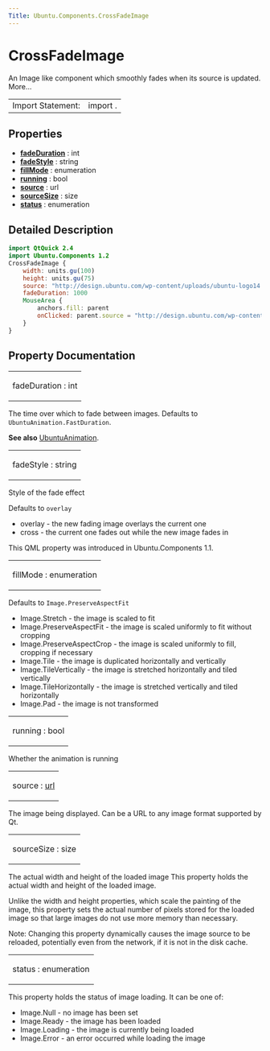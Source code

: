 ```yaml
---
Title: Ubuntu.Components.CrossFadeImage
---
```

        
CrossFadeImage
==============

<span class="subtitle"></span>
An Image like component which smoothly fades when its source is updated. More...

|                   |          |
|-------------------|----------|
| Import Statement: | import . |

<span id="properties"></span>
Properties
----------

-   ****[fadeDuration](#fadeDuration-prop)**** : int
-   ****[fadeStyle](#fadeStyle-prop)**** : string
-   ****[fillMode](#fillMode-prop)**** : enumeration
-   ****[running](#running-prop)**** : bool
-   ****[source](#source-prop)**** : url
-   ****[sourceSize](#sourceSize-prop)**** : size
-   ****[status](#status-prop)**** : enumeration

<span id="details"></span>
Detailed Description
--------------------

``` qml
import QtQuick 2.4
import Ubuntu.Components 1.2
CrossFadeImage {
    width: units.gu(100)
    height: units.gu(75)
    source: "http://design.ubuntu.com/wp-content/uploads/ubuntu-logo14.png"
    fadeDuration: 1000
    MouseArea {
        anchors.fill: parent
        onClicked: parent.source = "http://design.ubuntu.com/wp-content/uploads/canonical-logo1.png"
    }
}
```

Property Documentation
----------------------

<table>
<colgroup>
<col width="100%" />
</colgroup>
<tbody>
<tr class="odd">
<td><p><span id="fadeDuration-prop"></span><span class="name">fadeDuration</span> : <span class="type">int</span></p></td>
</tr>
</tbody>
</table>

The time over which to fade between images. Defaults to `UbuntuAnimation.FastDuration`.

**See also** [UbuntuAnimation](../Ubuntu.Components.UbuntuAnimation.md).

<table>
<colgroup>
<col width="100%" />
</colgroup>
<tbody>
<tr class="odd">
<td><p><span id="fadeStyle-prop"></span><span class="name">fadeStyle</span> : <span class="type">string</span></p></td>
</tr>
</tbody>
</table>

Style of the fade effect

Defaults to `overlay`

-   overlay - the new fading image overlays the current one
-   cross - the current one fades out while the new image fades in

This QML property was introduced in Ubuntu.Components 1.1.

<table>
<colgroup>
<col width="100%" />
</colgroup>
<tbody>
<tr class="odd">
<td><p><span id="fillMode-prop"></span><span class="name">fillMode</span> : <span class="type">enumeration</span></p></td>
</tr>
</tbody>
</table>

Defaults to `Image.PreserveAspectFit`

-   Image.Stretch - the image is scaled to fit
-   Image.PreserveAspectFit - the image is scaled uniformly to fit without cropping
-   Image.PreserveAspectCrop - the image is scaled uniformly to fill, cropping if necessary
-   Image.Tile - the image is duplicated horizontally and vertically
-   Image.TileVertically - the image is stretched horizontally and tiled vertically
-   Image.TileHorizontally - the image is stretched vertically and tiled horizontally
-   Image.Pad - the image is not transformed

<table>
<colgroup>
<col width="100%" />
</colgroup>
<tbody>
<tr class="odd">
<td><p><span id="running-prop"></span><span class="name">running</span> : <span class="type">bool</span></p></td>
</tr>
</tbody>
</table>

Whether the animation is running

<table>
<colgroup>
<col width="100%" />
</colgroup>
<tbody>
<tr class="odd">
<td><p><span id="source-prop"></span><span class="name">source</span> : <span class="type"><a href="http://doc.qt.io/qt-5/qml-url.html">url</a></span></p></td>
</tr>
</tbody>
</table>

The image being displayed. Can be a URL to any image format supported by Qt.

<table>
<colgroup>
<col width="100%" />
</colgroup>
<tbody>
<tr class="odd">
<td><p><span id="sourceSize-prop"></span><span class="name">sourceSize</span> : <span class="type">size</span></p></td>
</tr>
</tbody>
</table>

The actual width and height of the loaded image This property holds the actual width and height of the loaded image.

Unlike the width and height properties, which scale the painting of the image, this property sets the actual number of pixels stored for the loaded image so that large images do not use more memory than necessary.

Note: Changing this property dynamically causes the image source to be reloaded, potentially even from the network, if it is not in the disk cache.

<table>
<colgroup>
<col width="100%" />
</colgroup>
<tbody>
<tr class="odd">
<td><p><span id="status-prop"></span><span class="name">status</span> : <span class="type">enumeration</span></p></td>
</tr>
</tbody>
</table>

This property holds the status of image loading. It can be one of:

-   Image.Null - no image has been set
-   Image.Ready - the image has been loaded
-   Image.Loading - the image is currently being loaded
-   Image.Error - an error occurred while loading the image

